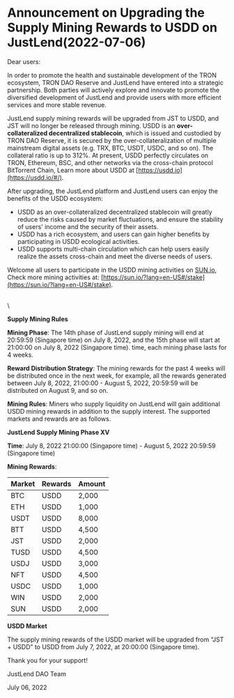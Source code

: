# Announcement on Upgrading the Supply Mining Rewards to USDD on JustLend(2022-07-06)

Dear users:

In order to promote the health and sustainable development of the TRON ecosystem, TRON DAO Reserve and JustLend have entered into a strategic partnership. Both parties will actively explore and innovate to promote the diversified development of JustLend and provide users with more efficient services and more stable revenue.

JustLend supply mining rewards will be upgraded from JST to USDD, and JST will no longer be released through mining. USDD is an **over-collateralized decentralized stablecoin**, which is issued and custodied by TRON DAO Reserve, it is secured by the over-collateralization of multiple mainstream digital assets (e.g. TRX, BTC, USDT, USDC, and so on). The collateral ratio is up to 312%. At present, USDD perfectly circulates on TRON, Ethereum, BSC, and other networks via the cross-chain protocol BitTorrent Chain, Learn more about USDD at [https://usdd.io](https://usdd.io/#/).

After upgrading, the JustLend platform and JustLend users can enjoy the benefits of the USDD ecosystem:

* USDD as an over-collateralized decentralized stablecoin will greatly reduce the risks caused by market fluctuations, and ensure the stability of users' income and the security of their assets.
* USDD has a rich ecosystem, and users can gain higher benefits by participating in USDD ecological activities.
* USDD supports multi-chain circulation which can help users easily realize the assets cross-chain and meet the diverse needs of users.

Welcome all users to participate in the USDD mining activities on [SUN.io](http://sun.io/), Check more mining activities at: [https://sun.io/?lang=en-US#/stake](https://sun.io/?lang=en-US#/stake).

\
\\

**Supply Mining Rules**

**Mining Phase**: The 14th phase of JustLend supply mining will end at 20:59:59 (Singapore time) on July 8, 2022, and the 15th phase will start at 21:00:00 on July 8, 2022 (Singapore time). time, each mining phase lasts for 4 weeks.

**Reward Distribution Strategy**: The mining rewards for the past 4 weeks will be distributed once in the next week, for example, all the rewards generated between July 8, 2022, 21:00:00 - August 5, 2022, 20:59:59 will be distributed on August 9, and so on.

**Mining Rules**: Miners who supply liquidity on JustLend will gain additional USDD mining rewards in addition to the supply interest. The supported markets and rewards are as follows.

**JustLend Supply Mining Phase XV**

**Time**: July 8, 2022 21:00:00 (Singapore time) - August 5, 2022 20:59:59 (Singapore time)

**Mining Rewards**:

| Market | Rewards | Amount |
| ------ | ------- | ------ |
| BTC    | USDD    | 2,000  |
| ETH    | USDD    | 1,000  |
| USDT   | USDD    | 8,000  |
| BTT    | USDD    | 4,500  |
| JST    | USDD    | 2,000  |
| TUSD   | USDD    | 4,500  |
| USDJ   | USDD    | 3,000  |
| NFT    | USDD    | 4,500  |
| USDC   | USDD    | 1,000  |
| WIN    | USDD    | 2,000  |
| SUN    | USDD    | 2,000  |



**USDD Market**

The supply mining rewards of the USDD market will be upgraded from “JST + USDD” to USDD from July 7, 2022, at 20:00:00 (Singapore time).

Thank you for your support!

JustLend DAO Team

July 06, 2022
